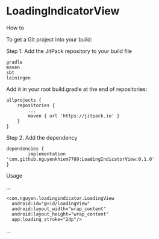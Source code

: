 # LoadingIndicatorView

How to

To get a Git project into your build:

Step 1. Add the JitPack repository to your build file

    gradle
    maven
    sbt
    leiningen

Add it in your root build.gradle at the end of repositories:

	allprojects {
		repositories {
			...
			maven { url 'https://jitpack.io' }
		}
	}

Step 2. Add the dependency

	dependencies {
	        implementation 'com.github.nguyenkhiem7789:LoadingIndicatorView:0.1.0'
	}

Usage

...

    <com.nguyen.loadingindicator.LoadingView
      android:id="@+id/loadingView"
      android:layout_width="wrap_content"
      android:layout_height="wrap_content"
      app:loading_stroke="2dp"/>
     
...
       

